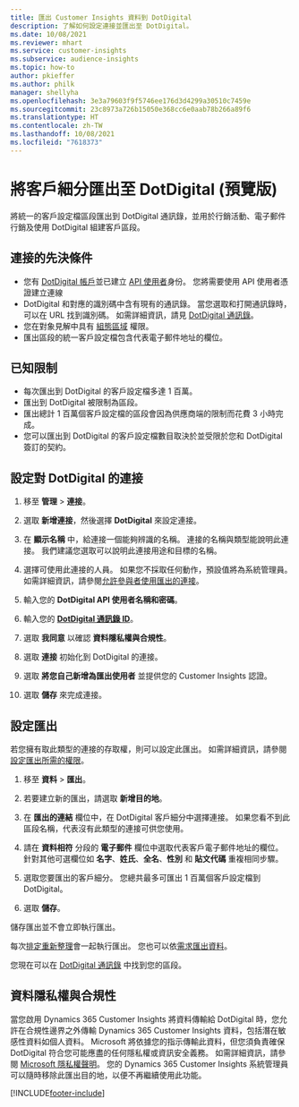 ```yaml
---
title: 匯出 Customer Insights 資料到 DotDigital
description: 了解如何設定連接並匯出至 DotDigital。
ms.date: 10/08/2021
ms.reviewer: mhart
ms.service: customer-insights
ms.subservice: audience-insights
ms.topic: how-to
author: pkieffer
ms.author: philk
manager: shellyha
ms.openlocfilehash: 3e3a79603f9f5746ee176d3d4299a30510c7459e
ms.sourcegitcommit: 23c8973a726b15050e368cc6e0aab78b266a89f6
ms.translationtype: HT
ms.contentlocale: zh-TW
ms.lasthandoff: 10/08/2021
ms.locfileid: "7618373"
---
```

# <a name="export-segments-to-dotdigital-preview"></a>將客戶細分匯出至 DotDigital (預覽版)

將統一的客戶設定檔區段匯出到 DotDigital 通訊錄，並用於行銷活動、電子郵件行銷及使用 DotDigital 組建客戶區段。 

## <a name="prerequisites-for-a-connection"></a>連接的先決條件

-   您有 [DotDigital 帳戶](https://dotdigital.com/)並已建立 [API 使用者](https://support.dotdigital.com/hc/articles/115001718730-How-do-I-create-an-API-user)身份。 您將需要使用 API 使用者憑證建立連線
-   DotDigital 和對應的識別碼中含有現有的通訊錄。 當您選取和打開通訊錄時，可以在 URL 找到識別碼。 如需詳細資訊，請見 [DotDigital 通訊錄](https://support.dotdigital.com/hc/articles/212211968-Creating-an-address-book)。
-   您在對象見解中具有 [組態區域](segments.md) 權限。
-   匯出區段的統一客戶設定檔包含代表電子郵件地址的欄位。

## <a name="known-limitations"></a>已知限制

- 每次匯出到 DotDigital 的客戶設定檔多達 1 百萬。
- 匯出到 DotDigital 被限制為區段。
- 匯出總計 1 百萬個客戶設定檔的區段會因為供應商端的限制而花費 3 小時完成。 
- 您可以匯出到 DotDigital 的客戶設定檔數目取決於並受限於您和 DotDigital 簽訂的契約。

## <a name="set-up-connection-to-dotdigital"></a>設定對 DotDigital 的連接

1. 移至 **管理** > **連接**。

1. 選取 **新增連接**，然後選擇 **DotDigital** 來設定連接。

1. 在 **顯示名稱** 中，給連接一個能夠辨識的名稱。 連接的名稱與類型能說明此連接。 我們建議您選取可以說明此連接用途和目標的名稱。

1. 選擇可使用此連接的人員。 如果您不採取任何動作，預設值將為系統管理員。 如需詳細資訊，請參閱[允許參與者使用匯出的連接](connections.md#allow-contributors-to-use-a-connection-for-exports)。

1. 輸入您的 **DotDigital API 使用者名稱和密碼**。 

1. 輸入您的 **[DotDigital 通訊錄 ID](https://support.dotdigital.com/hc/articles/212211968-Creating-an-address-book)**。

1. 選取 **我同意** 以確認 **資料隱私權與合規性**。

1. 選取 **連接** 初始化到 DotDigital 的連接。

1. 選取 **將您自己新增為匯出使用者** 並提供您的 Customer Insights 認證。

1. 選取 **儲存** 來完成連接。 

## <a name="configure-an-export"></a>設定匯出

若您擁有取此類型的連接的存取權，則可以設定此匯出。 如需詳細資訊，請參閱[設定匯出所需的權限](export-destinations.md#set-up-a-new-export)。

1. 移至 **資料** > **匯出**。

1. 若要建立新的匯出，請選取 **新增目的地**。

1. 在 **匯出的連結** 欄位中，在 DotDigital 客戶細分中選擇連接。 如果您看不到此區段名稱，代表沒有此類型的連接可供您使用。


1. 請在 **資料相符** 分段的 **電子郵件** 欄位中選取代表客戶電子郵件地址的欄位。 針對其他可選欄位如 **名字**、**姓氏**、**全名**、**性別** 和 **貼文代碼** 重複相同步驟。

1. 選取您要匯出的客戶細分。 您總共最多可匯出 1 百萬個客戶設定檔到 DotDigital。

1. 選取 **儲存**。

儲存匯出並不會立即執行匯出。

每次[排定重新整理](system.md#schedule-tab)會一起執行匯出。 您也可以依[需求匯出資料](export-destinations.md#run-exports-on-demand)。 
 
您現在可以在 [DotDigital 通訊錄](https://support.dotdigital.com/hc/articles/212211968-Creating-an-address-book) 中找到您的區段。


## <a name="data-privacy-and-compliance"></a>資料隱私權與合規性

當您啟用 Dynamics 365 Customer Insights 將資料傳輸給 DotDigital 時，您允許在合規性邊界之外傳輸 Dynamics 365 Customer Insights 資料，包括潛在敏感性資料如個人資料。 Microsoft 將依據您的指示傳輸此資料，但您須負責確保 DotDigital 符合您可能應盡的任何隱私權或資訊安全義務。 如需詳細資訊，請參閱 [Microsoft 隱私權聲明](https://go.microsoft.com/fwlink/?linkid=396732)。
您的 Dynamics 365 Customer Insights 系統管理員可以隨時移除此匯出目的地，以便不再繼續使用此功能。


[!INCLUDE[footer-include](../includes/footer-banner.md)]
